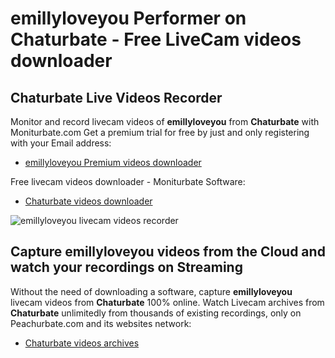 # emillyloveyou Performer on Chaturbate - Free LiveCam videos downloader

## Chaturbate Live Videos Recorder

Monitor and record livecam videos of **emillyloveyou** from **Chaturbate** with Moniturbate.com
Get a premium trial for free by just and only registering with your Email address:
* [emillyloveyou Premium videos downloader](https://moniturbate.com/request-demo-licence-key.html)

Free livecam videos downloader - Moniturbate Software:
* [Chaturbate videos downloader](https://moniturbate.com/moniturbate-download-software.html)

![emillyloveyou livecam videos recorder](https://peachurnet.com/templates/moniturbate-software.png)


## Capture emillyloveyou videos from the Cloud and watch your recordings on Streaming

Without the need of downloading a software, capture **emillyloveyou** livecam videos from **Chaturbate** 100% online.
Watch Livecam archives from **Chaturbate** unlimitedly from thousands of existing recordings, only on Peachurbate.com and its websites network:
* [Chaturbate videos archives](https://peachurnet.com/)